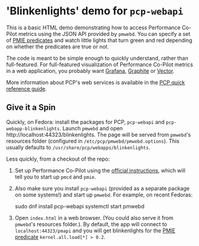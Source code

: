 # 'Blinkenlights' demo for `pcp-webapi`

This is a basic HTML demo demonstrating how to access Performance Co-Pilot metrics using the JSON API provided by `pmwebd`. You can specify a set of [PMIE predicates](http://pcp.io/docs/lab.pmie.html) and watch little lights that turn green and red depending on whether the predicates are true or not.

The code is meant to be simple enough to quickly understand, rather than full-featured. For full-featured visualization of Performance Co-Pilot metrics in a web application, you probably want [Grafana](https://github.com/performancecopilot/pcp-webapp-grafana), [Graphite](https://github.com/performancecopilot/pcp-webapp-graphite) or [Vector](https://github.com/performancecopilot/pcp-webapp-vector).

More information about PCP's web services is available in the [PCP quick reference guide](http://pcp.io/docs/guide.html#web).

## Give it a Spin

Quickly, on Fedora: install the packages for PCP, `pcp-webapi` and `pcp-webapp-blinkenlights`. Launch `pmwebd` and open http://localhost:44323/blinkenlights. The page will be served from `pmwebd`'s resources folder (configured in `/etc/pcp/pmwebd/pmwebd.options`). This usually defaults to `/usr/share/pcp/webapps/blinkenlights`.

Less quickly, from a checkout of the repo:

1. Set up Performance Co-Pilot using the [official instructions](http://pcp.io/download.html), which will tell you to start up `pmcd` and `pmie`.

2. Also make sure you install `pcp-webapi` (provided as a separate package on some systems!) and start up `pmwebd`. For example, on recent Fedoras:

    sudo dnf install pcp-webapi
    systemctl start pmwebd

3. Open `index.html` in a web browser. (You could also serve it from `pmwebd`'s resources folder.). By default, the app will connect to `localhost:44323/pmapi` and you will get blinkenlights for the [PMIE predicate](http://pcp.io/docs/lab.pmie.html) `kernel.all.load[*] > 0.2`.
